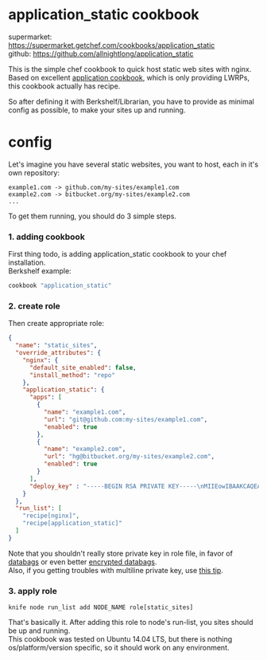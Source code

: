 application_static cookbook
===========================
supermarket: https://supermarket.getchef.com/cookbooks/application_static  
github:  https://github.com/allnightlong/application_static

This is the simple chef cookbook to quick host static web sites with nginx. Based on excellent [application cookbook](https://github.com/poise/application), which is only providing LWRPs, this cookbook actually  has recipe.  

So after defining it with Berkshelf/Librarian, you have to provide as minimal config as possible, to make your sites up and running.


config
======
Let's imagine you have several static websites, you want to host, each in it's own repository:

```
example1.com -> github.com/my-sites/example1.com
example2.com -> bitbucket.org/my-sites/example2.com
...
```

To get them running, you should do 3 simple steps.
### 1. adding cookbook
First thing todo, is adding application_static cookbook to your chef installation.  
Berkshelf example:

```ruby
cookbook "application_static"
```

### 2. create role
Then create appropriate role:

```json
{
  "name": "static_sites",
  "override_attributes": {
    "nginx": {
      "default_site_enabled": false,
      "install_method": "repo"
    },
    "application_static": {
      "apps": [
        {
          "name": "example1.com",
          "url": "git@github.com:my-sites/example1.com",
          "enabled": true
        },
        {
          "name": "example2.com",
          "url": "hg@bitbucket.org/my-sites/example2.com",
          "enabled": true
        }
      ],
      "deploy_key" : "-----BEGIN RSA PRIVATE KEY-----\nMIIEowIBAAKCAQEA38rGcWTe5Iux2MtIgmbl08P0f3KZfJBCIvKES9oFFglqAbI7\n...........\n5qJkpABldGtXpWxrllpFvWDGSWdv8WYJW308dXIp2C5LjE3saTuhBTgain7GDs6P\np5lXlrB0zUGU92likbgEvIFN0lzkpYt02ccxTCCU6bIa9pTI3IBK\n-----END RSA PRIVATE KEY-----"
    }
  },
  "run_list": [
    "recipe[nginx]",
    "recipe[application_static]"
  ]
}
```

Note that you shouldn't really store private key in role file, in favor of [databags](https://docs.getchef.com/essentials_data_bags.html) or even better [encrypted databags](https://docs.getchef.com/essentials_data_bags.html#encrypt-a-data-bag-item).  
Also, if you getting troubles with multiline private key, use [this tip](https://tickets.opscode.com/browse/CHEF-3540).

### 3. apply role

```
knife node run_list add NODE_NAME role[static_sites]
```

That's basically it. After adding this role to node's run-list, you sites should be up and running.  
This cookbook was tested on Ubuntu 14.04 LTS, but there is nothing os/platform/version specific, so it should work on any environment.
